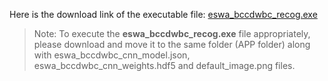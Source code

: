 Here is the download link of the executable file: [eswa_bccdwbc_recog.exe](https://drive.google.com/file/d/1qUSw-g07EmE4MnI8hZFeGT0dkpTYiU_p/view?usp=sharing)

> Note: To execute the **eswa_bccdwbc_recog.exe** file appropriately, please download and move it to the same folder (APP folder) along with eswa_bccdwbc_cnn_model.json, eswa_bccdwbc_cnn_weights.hdf5 and default_image.png files.

